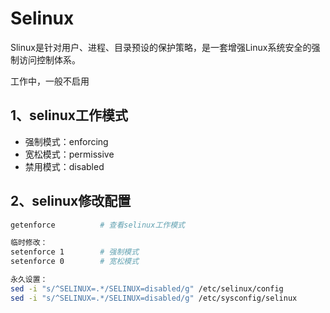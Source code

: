 # Selinux

Slinux是针对用户、进程、目录预设的保护策略，是一套增强Linux系统安全的强制访问控制体系。

工作中，一般不启用

## 1、selinux工作模式

- 强制模式：enforcing
- 宽松模式：permissive
- 禁用模式：disabled



## 2、selinux修改配置

```bash
getenforce 			# 查看selinux工作模式

临时修改：
setenforce 1 		# 强制模式
setenforce 0 		# 宽松模式

永久设置：
sed -i "s/^SELINUX=.*/SELINUX=disabled/g" /etc/selinux/config
sed -i "s/^SELINUX=.*/SELINUX=disabled/g" /etc/sysconfig/selinux
```





